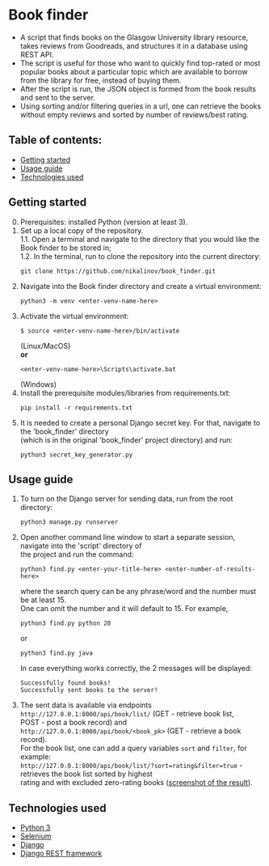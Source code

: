# Book finder
* A script that finds books on the Glasgow University library resource, takes reviews from Goodreads, and structures it in a database using REST API.
* The script is useful for those who want to quickly find top-rated or most popular books about a particular topic which are available to borrow from
  the library for free, instead of buying them.
* After the script is run, the JSON object is formed from the book results and sent to the server.
* Using sorting and/or filtering queries in a url, one can retrieve the books without empty reviews and sorted by number of reviews/best rating.
## Table of contents:
* [Getting started](#getting-started)
* [Usage guide](#usage-guide)
* [Technologies used](#technologies-used)
## Getting started
0. Prerequisites: installed Python (version at least 3).
1. Set up a local copy of the repository.  
  1.1. Open a terminal and navigate to the directory that you would like the Book finder to be stored in;  
  1.2. In the terminal, run to clone the repository into the current directory:
   ```
   git clone https://github.com/nikalinov/book_finder.git
   ```
3. Navigate into the Book finder directory and create a virtual environment:
   ```
   python3 -m venv <enter-venv-name-here>
   ```
5. Activate the virtual environment:  
   ```
   $ source <enter-venv-name-here>/bin/activate  
   ```
   (Linux/MacOS)  
   **or**  
   ```
   <enter-venv-name-here>\Scripts\activate.bat
   ```
   (Windows)
6. Install the prerequisite modules/libraries from requirements.txt:  
   ```
   pip install -r requirements.txt
   ```
7. It is needed to create a personal Django secret key. For that, navigate to the 'book_finder' directory  
   (which is in the original 'book_finder' project directory) and run:  
   ```
   python3 secret_key_generator.py
   ```
## Usage guide
1. To turn on the Django server for sending data, run from the root directory:
   ```
   python3 manage.py runserver
   ```
3. Open another command line window to start a separate session, navigate into the 'script' directory of  
   the project and run the command:  
   ```
   python3 find.py <enter-your-title-here> <enter-number-of-results-here>
   ```
   where the search query can be any phrase/word and the number must be at least 15.  
   One can omit the number and it will default to 15. For example,  
   ```
   python3 find.py python 20
   ```
   or
   ```
   python3 find.py java
   ```
   In case everything works correctly, the 2 messages will be displayed:  
   ```
   Successfully found books!
   Successfully sent books to the server!
   ```
5. The sent data is available via endpoints `http://127.0.0.1:8000/api/book/list/` (GET - retrieve book list,  
   POST - post a book record) and `http://127.0.0.1:8000/api/book/<book_pk>` (GET - retrieve a book record).  
   For the book list, one can add a query variables `sort` and `filter`, for example:  
   `http://127.0.0.1:8000/api/book/list/?sort=rating&filter=true` - retrieves the book list sorted by highest  
   rating and with excluded zero-rating books ([screenshot of the result](https://imgur.com/a/6jbxI1Z)).
## Technologies used
* [Python 3](https://www.python.org/)
* [Selenium](https://www.selenium.dev/)
* [Django](https://www.djangoproject.com/)
* [Django REST framework](https://www.django-rest-framework.org/)
